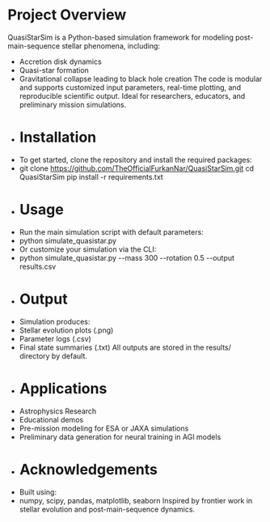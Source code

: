 # Project Overview
 QuasiStarSim is a Python-based simulation framework for modeling post-main-sequence stellar phenomena, including:
- Accretion disk dynamics
- Quasi-star formation
- Gravitational collapse leading to black hole creation
The code is modular and supports customized input parameters, real-time plotting, and reproducible scientific output. Ideal for researchers, educators, and preliminary mission simulations.
- # Installation
- To get started, clone the repository and install the required packages:
- git clone https://github.com/TheOfficialFurkanNar/QuasiStarSim.git
cd QuasiStarSim
pip install -r requirements.txt
- # Usage
- Run the main simulation script with default parameters:
- python simulate_quasistar.py
- Or customize your simulation via the CLI:
- python simulate_quasistar.py --mass 300 --rotation 0.5 --output results.csv
- # Output
- Simulation produces:
- Stellar evolution plots (.png)
- Parameter logs (.csv)
- Final state summaries (.txt)
All outputs are stored in the results/ directory by default.
- # Applications
- Astrophysics Research
- Educational demos
- Pre-mission modeling for ESA or JAXA simulations
- Preliminary data generation for neural training in AGI models
- # Acknowledgements
- Built using:
- numpy, scipy, pandas, matplotlib, seaborn
Inspired by frontier work in stellar evolution and post-main-sequence dynamics.


